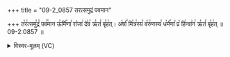 +++
title = "09-2_0857 तरत्समुद्रं पवमान"

+++
त꣡र꣢त्समु꣣द्रं꣡ पव꣢꣯मान ऊ꣣र्मि꣢णा꣣ रा꣡जा꣢ दे꣣व꣢ ऋ꣣तं꣢ बृ꣣ह꣢त्। अ꣡र्षा꣢ मि꣣त्र꣢स्य꣣ व꣡रु꣢णस्य꣣ ध꣡र्म꣢णा꣣ प्र꣡ हि꣢न्वा꣣न꣢ ऋ꣣तं꣢ बृ꣣ह꣢त् ॥ 09-2:0857 ॥

<details><summary>विस्वर-मूलम् (VC)</summary>

तरत्समुद्रं पवमान ऊर्मिणा राजा देव ऋतं बृहत् । अर्षा मित्रस्य वरुणस्य धर्मणा प्र हिन्वान ऋतं बृहत् ॥८५७॥
</details>
